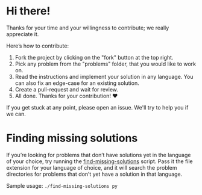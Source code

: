 # Hi there!

Thanks for your time and your willingness to contribute; we really appreciate
it.  

Here’s how to contribute:

1. Fork the project by clicking on the "fork" button at the top right.
1. Pick any problem from the "problems" folder, that you would like to work on.
1. Read the instructions and implement your solution in any language. You can
   also fix an edge-case for an existing solution.
1. Create a pull-request and wait for review.
1. All done. Thanks for your contribution! :heart:

If you get stuck at any point, please open an issue. We'll try to help you if we
can.

# Finding missing solutions

If you’re looking for problems that don’t have solutions yet in the language of
your choice, try running the [find-missing-solutions](find-missing-solutions)
script. Pass it the file extension for your language of choice, and it will
search the problem directories for problems that don’t yet have a solution in
that language.

Sample usage: `./find-missing-solutions py`
